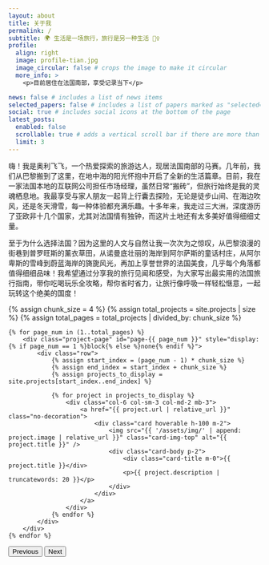 ```yaml
---
layout: about
title: 关于我
permalink: /
subtitle: 🌍 生活是一场旅行，旅行是另一种生活 🚶‍♀️
profile:
  align: right
  image: profile-tian.jpg
  image_circular: false # crops the image to make it circular
  more_info: >
    <p>目前居住在法国南部，享受记录当下</p>

news: false # includes a list of news items
selected_papers: false # includes a list of papers marked as "selected={true}"
social: true # includes social icons at the bottom of the page
latest_posts:
  enabled: false
  scrollable: true # adds a vertical scroll bar if there are more than 3 new posts items
  limit: 3
---
```

嗨！我是奥利飞飞，一个热爱探索的旅游达人，现居法国南部的马赛。几年前，我们从巴黎搬到了这里，在地中海的阳光怀抱中开启了全新的生活篇章。目前，我在一家法国本地的互联网公司担任市场经理，虽然日常“搬砖”，但旅行始终是我的灵魂栖息地。我最享受与家人朋友一起背上行囊去探险，无论是徒步山间、在海边吹风，还是冬天滑雪，每一种体验都充满乐趣。十多年来，我走过三大洲，深度游历了亚欧非十几个国家，尤其对法国情有独钟，而这片土地还有太多美好值得细细丈量。

至于为什么选择法国？因为这里的人文与自然让我一次次为之惊叹，从巴黎浪漫的街巷到普罗旺斯的薰衣草田，从诺曼底壮丽的海岸到阿尔萨斯的童话村庄，从阿尔卑斯的雪峰到蔚蓝海岸的旖旎风光，再加上享誉世界的法国美食，几乎每个角落都值得细细品味！我希望通过分享我的旅行见闻和感受，为大家写出最实用的法国旅行指南，带你吃喝玩乐全攻略，帮你省时省力，让旅行像呼吸一样轻松惬意，一起玩转这个绝美的国度！

<!--
Write your biography here. Tell the world about yourself. Link to your favorite [subreddit](http://reddit.com). You can put a picture in, too. The code is already in, just name your picture `prof_pic.jpg` and put it in the `img/` folder.

Put your address / P.O. box / other info right below your picture. You can also disable any of these elements by editing `profile` property of the YAML header of your `_pages/about.md`. Edit `_bibliography/papers.bib` and Jekyll will render your [publications page](/al-folio/publications/) automatically.

Link to your social media connections, too. This theme is set up to use [Font Awesome icons](https://fontawesome.com/) and [Academicons](https://jpswalsh.github.io/academicons/), like the ones below. Add your Facebook, Twitter, LinkedIn, Google Scholar, or just disable all of them.
-->

<div class="d-flex flex-wrap align-content-stretch justify-content-center m-n2 pt-5 no-gutters" id="project-container">
    {% assign chunk_size = 4 %}
    {% assign total_projects = site.projects | size %}
    {% assign total_pages = total_projects | divided_by: chunk_size %}
    
    {% for page_num in (1..total_pages) %}
        <div class="project-page" id="page-{{ page_num }}" style="display: {% if page_num == 1 %}block{% else %}none{% endif %}">
            <div class="row">
                {% assign start_index = (page_num - 1) * chunk_size %}
                {% assign end_index = start_index + chunk_size %}
                {% assign projects_to_display = site.projects[start_index..end_index] %}
                
                {% for project in projects_to_display %}
                    <div class="col-6 col-sm-3 col-md-2 mb-3">
                        <a href="{{ project.url | relative_url }}" class="no-decoration">
                            <div class="card hoverable h-100 m-2">
                                <img src="{{ '/assets/img/' | append: project.image | relative_url }}" class="card-img-top" alt="{{ project.title }}" />
                                <div class="card-body p-2">
                                    <div class="card-title m-0">{{ project.title }}</div>
                                    <p>{{ project.description | truncatewords: 20 }}</p>
                                </div>
                            </div>
                        </a>
                    </div>
                {% endfor %}
            </div>
        </div>
    {% endfor %}
</div>

<!-- 轮换控制按钮 -->
<div class="project-controls text-center">
    <button id="prev" class="btn btn-primary">Previous</button>
    <button id="next" class="btn btn-primary">Next</button>
</div>

<!-- 使用 JavaScript 实现轮换功能 -->
<script>
    var currentPage = 1;
    var totalPages = {{ total_pages }};
    
    function showPage(page) {
        for (var i = 1; i <= totalPages; i++) {
            document.getElementById('page-' + i).style.display = (i === page) ? 'block' : 'none';
        }
    }

    document.getElementById('prev').addEventListener('click', function() {
        if (currentPage > 1) {
            currentPage--;
            showPage(currentPage);
        }
    });

    document.getElementById('next').addEventListener('click', function() {
        if (currentPage < totalPages) {
            currentPage++;
            showPage(currentPage);
        }
    });

    // 初始化页面显示
    showPage(currentPage);
</script>


